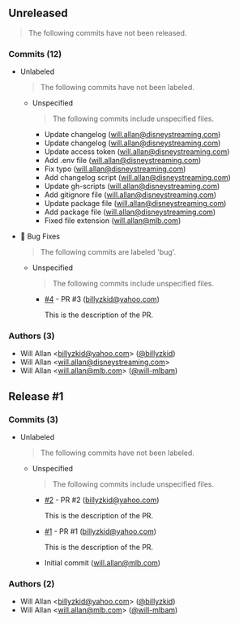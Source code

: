 ## Unreleased
> The following commits have not been released.

### Commits (12)

* Unlabeled
  > The following commits have not been labeled.

  * Unspecified
    > The following commits include unspecified files.

    * Update changelog (will.allan@disneystreaming.com)
    * Update changelog (will.allan@disneystreaming.com)
    * Update access token (will.allan@disneystreaming.com)
    * Add .env file (will.allan@disneystreaming.com)
    * Fix typo (will.allan@disneystreaming.com)
    * Add changelog script (will.allan@disneystreaming.com)
    * Update gh-scripts (will.allan@disneystreaming.com)
    * Add gitignore file (will.allan@disneystreaming.com)
    * Update package file (will.allan@disneystreaming.com)
    * Add package file (will.allan@disneystreaming.com)
    * Fixed file extension (will.allan@mlb.com)

* :bug: Bug Fixes
  > The following commits are labeled 'bug'.

  * Unspecified
    > The following commits include unspecified files.

    * [#4](https://github.com/billyzkid/gh-scripts-test-full/pull/4) - PR #3 (billyzkid@yahoo.com)

      This is the description of the PR.

### Authors (3)

* Will Allan \<billyzkid@yahoo.com> ([@billyzkid](https://github.com/billyzkid))
* Will Allan \<will.allan@disneystreaming.com>
* Will Allan \<will.allan@mlb.com> ([@will-mlbam](https://github.com/will-mlbam))

## Release #1

### Commits (3)

* Unlabeled
  > The following commits have not been labeled.

  * Unspecified
    > The following commits include unspecified files.

    * [#2](https://github.com/billyzkid/gh-scripts-test-full/pull/2) - PR #2 (billyzkid@yahoo.com)

      This is the description of the PR.

    * [#1](https://github.com/billyzkid/gh-scripts-test-full/pull/1) - PR #1 (billyzkid@yahoo.com)

      This is the description of the PR.

    * Initial commit (will.allan@mlb.com)

### Authors (2)

* Will Allan \<billyzkid@yahoo.com> ([@billyzkid](https://github.com/billyzkid))
* Will Allan \<will.allan@mlb.com> ([@will-mlbam](https://github.com/will-mlbam))
